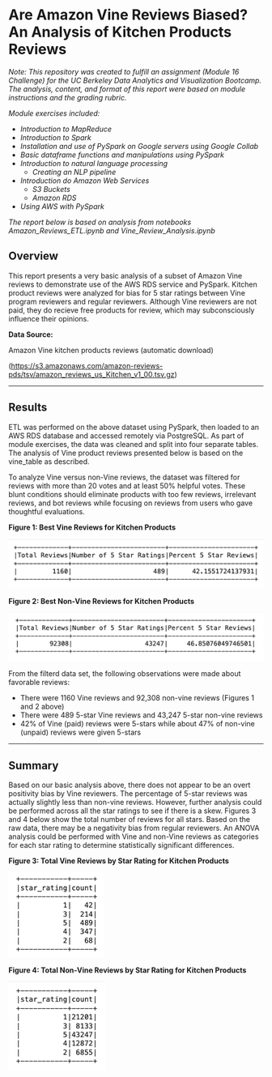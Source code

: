 # Are Amazon Vine Reviews Biased? An Analysis of Kitchen Products Reviews

*Note: This repository was created to fulfill an assignment (Module 16  Challenge) for the UC Berkeley Data Analytics and Visualization Bootcamp. The analysis, content, and format of this report were based on module instructions and the grading rubric.*

*Module exercises included:*
- *Introduction to MapReduce*
- *Introduction to Spark*
- *Installation and use of PySpark on Google servers using Google Collab*
- *Basic dataframe functions and manipulations using PySpark*
- *Introduction to natural language processing*
  - *Creating an NLP pipeline*
- *Introduction do Amazon Web Services*
  - *S3 Buckets*
  - *Amazon RDS*
- *Using AWS with PySpark*

*The report below is based on analysis from notebooks Amazon_Reviews_ETL.ipynb and Vine_Review_Analysis.ipynb*


## Overview

This report presents a very basic analysis of a subset of Amazon Vine reviews to demonstrate use of the AWS RDS service and PySpark. Kitchen product reviews were analyzed for bias for 5 star ratings between Vine program reviewers and regular reviewers. Although Vine reviewers are not paid, they do recieve free products for review, which may subconsciously influence their opinions.

**Data Source:** 

Amazon Vine kitchen products reviews (automatic download)

(https://s3.amazonaws.com/amazon-reviews-pds/tsv/amazon_reviews_us_Kitchen_v1_00.tsv.gz)

---

## Results

ETL was performed on the above dataset using PySpark, then loaded to an AWS RDS database and accessed remotely via PostgreSQL. As part of module exercises, the data was cleaned and split into four separate tables. The analysis of Vine product reviews presented below is based on the vine_table as described.


To analyze Vine versus non-Vine reviews, the dataset was filtered for reviews with more than 20 votes and at least 50% helpful votes. These blunt conditions should eliminate products with too few reviews, irrelevant reviews, and bot reviews while focusing on reviews from users who gave thoughtful evaluations.


**Figure 1: Best Vine Reviews for Kitchen Products**

![Vine.png](/Images/Vine.png)


**Figure 2: Best Non-Vine Reviews for Kitchen Products**

![NoVine.png](/Images/NoVine.png)


From the filterd data set, the following observations were made about favorable reviews:
- There were 1160 Vine reviews and 92,308 non-vine reviews (Figures 1 and 2 above)
- There were 489 5-star Vine reviews and 43,247 5-star non-vine reviews
- 42% of Vine (paid) reviews were 5-stars while about 47% of non-vine (unpaid) reviews were given 5-stars 


---

## Summary

Based on our basic analysis above, there does not appear to be an overt positivity bias by Vine reviewers. The percentage of 5-star reviews was actually slightly less than non-vine reviews. However, further analysis could be performed across all the star ratings to see if there is a skew. Figures 3 and 4 below show the total number of reviews for all stars. Based on the raw data, there may be a negativity bias from regular reviewers. An ANOVA analysis could be performed with Vine and non-Vine reviews as categories for each star rating to determine statistically significant differences. 


**Figure 3: Total Vine Reviews by Star Rating for Kitchen Products**
 
![VineStar.png](/Images/VineStar.png)


**Figure 4: Total Non-Vine Reviews by Star Rating for Kitchen Products**

![NoVineStar.png](/Images/NoVineStar.png)

